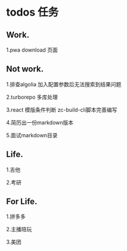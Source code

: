 # todos 任务

## Work.

1.pwa download 页面

## Not work.

1.排查algolia 加入配置参数后无法搜索到结果问题

2.turborepo 多库处理

3.react 模版条件判断 zc-build-cli脚本完善编写

4.简历出一份markdown版本

5.面试markdown目录

## Life.

1.吉他

2.考研

## For Life.

1.拼多多

2.主播陪玩

3.美团
